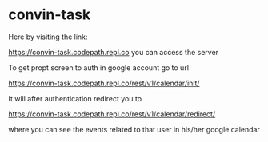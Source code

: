 # convin-task
Here by visiting the link:

https://convin-task.codepath.repl.co you can access the server 

To get propt screen to auth in google account go to url 

https://convin-task.codepath.repl.co/rest/v1/calendar/init/

It will after authentication redirect you to 

https://convin-task.codepath.repl.co/rest/v1/calendar/redirect/

where you can see the events related to that user in his/her google calendar
